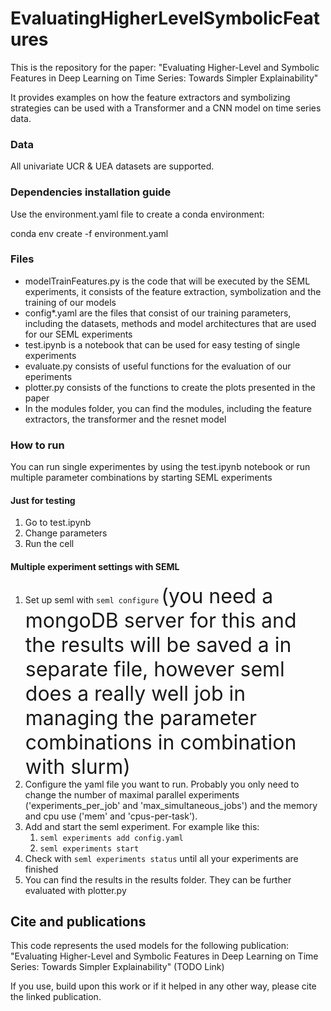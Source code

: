 # EvaluatingHigherLevelSymbolicFeatures

This is the repository for the paper: "Evaluating Higher-Level and Symbolic Features in Deep Learning on Time Series: Towards Simpler Explainability"

It provides examples on how the feature extractors and symbolizing strategies can be used with a Transformer and a CNN model on time series data.

### Data

All univariate UCR & UEA datasets are supported.

### Dependencies installation guide

Use the environment.yaml file to create a conda environment:

conda env create -f environment.yaml

### Files
* modelTrainFeatures.py is the code that will be executed by the SEML experiments, it consists of the feature extraction, symbolization and the training of our models
* config*.yaml are the files that consist of our training parameters, including the datasets, methods and model architectures that are used for our SEML experiments
* test.ipynb is a notebook that can be used for easy testing of single experiments
* evaluate.py consists of useful functions for the evaluation of our eperiments
* plotter.py consists of the functions to create the plots presented in the paper
* In the modules folder, you can find the modules, including the feature extractors, the transformer and the resnet model
  
### How to run

You can run single experimentes by using the test.ipynb notebook or run multiple parameter combinations by starting SEML experiments

#### Just for testing

1. Go to test.ipynb
2. Change parameters
3. Run the cell

#### Multiple experiment settings with SEML

1. Set up seml with `seml configure` <font size="6"> (you need a mongoDB server for this and the results will be saved a in separate file, however seml does a really well job in managing the parameter combinations in combination with slurm) </font>
2. Configure the yaml file you want to run. Probably you only need to change the number of maximal parallel experiments ('experiments_per_job' and 'max_simultaneous_jobs') and the memory and cpu use ('mem' and 'cpus-per-task').
3. Add and start the seml experiment. For example like this:
	1. `seml experiments add config.yaml`
	2. `seml experiments start`
4. Check with `seml experiments status` until all your experiments are finished 
5. You can find the results in the results folder. They can be further evaluated with plotter.py

## Cite and publications

This code represents the used models for the following publication:<br>
"Evaluating Higher-Level and Symbolic Features in Deep Learning on Time Series: Towards Simpler Explainability" (TODO Link)


If you use, build upon this work or if it helped in any other way, please cite the linked publication.

